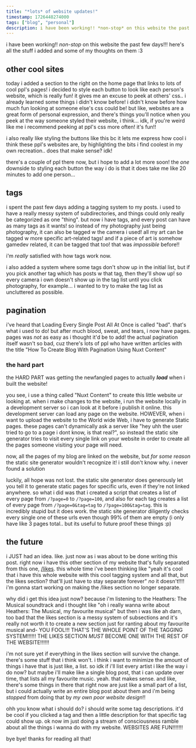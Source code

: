 ```yaml
---
title: "*lots* of website updates!"
timestamp: 1726448274000
tags: ["blog", "personal"]
description: i have been working!! *non-stop* on this website the past few days!!! here's all the stuff i added and some of my thoughts on them :3
---
```


i have been working!! *non-stop* on this website the past few days!!! here's all the stuff i added and some of my thoughts on them :3

## other cool sites
today i added a section to the right on the home page that links to lots of cool ppl's pages! i decided to style each button to look like each person's website, which is really fun! it gives me an excuse to peek at others' css.. i already learned some things i didn't know before! i didn't know before how much fun looking at someone else's css could be! but like, websites are a great form of personal expression, and there's things you'll notice when you peek at the way someone styled their website, i think... idk, if you're weird like me i recommend peeking at ppl's css more often! it's fun!!

i also really like styling the buttons like this bc it lets me express how cool i think these ppl's websites are, by highlighting the bits i find coolest in my own recreation.. does that make sense? idk!

there's a couple of ppl there now, but i hope to add a lot more soon! the *one* downside to styling each button the way i do is that it does take me like 20 minutes to add one person...

## tags
i spent the past few days adding a tagging system to my posts. i used to have a really messy system of subdirectories, and things could only really be categorized as one "thing". but now i have tags, and every post can have as many tags as it wants! so instead of my photography just being photography, it can also be tagged w the camera i used! all my art can be tagged w more specific art-related tags! and if a piece of art is somehow gamedev related, it can be tagged that too! that was *impossible* before!! 

i'm *really* satisfied with how tags work now.

i also added a system where some tags don't show up in the initial list, but if you pick another tag which has posts w that tag, then they'll show up! so every camera i own doesn't show up in the tag list until you click photography, for example... i wanted to try to make the tag list as uncluttered as possible.

## pagination
i've heard that Loading Every Single Post All At Once is called "bad". that's what i used to do! but after much blood, sweat, and tears, i now have pages. pages was *not* as easy as i thought it'd be to add! the actual pagination itself wasn't so bad, cuz there's lots of ppl who have written articles with the title "How To Create Blog With Pagination Using Nuxt Content"

### the hard part
the HARD PART was getting the newfangled pages to actually ***load*** when i built the website!

you see, i use a thing called "Nuxt Content" to create this little website ur looking at. when i make changes to the website, i run the website locally in a development server so i can look at it before i publish it online. this development server can load any page on the website. HOWEVER, when i want to upload the website to the World wide Web, i have to generate Static pages. these pages can't dynamically ask a server like "hey uhh the user tried to go to a page i dont know, is that real?", so instead the static site generator tries to visit every single link on your website in order to create all the pages someone visiting your page will need.

now, all the pages of my blog are linked on the website, but *for some reason* the static site generator wouldn't recognize it! i still don't know why. i never found a solution

luckily, all hope was not lost. the static site generator does generously let you tell it to generate static pages for specific urls, even if they're not linked anywhere. so what i did was that i created a script that creates a list of every page from `/?page=0` to `/?page=100`, and also for each tag creates a list of every page from `/?page=0&tag=tag` to `/?page=100&tag=tag`. this is incredibly stupid but it does work. the static site generator diligently checks every single one of these urls even though 99% of them are empty (i only have like 3 pages total.. but its useful to future proof these things \:p)

## the future
i JUST had an idea. like. just now as i was about to be done writing this post. right now i have this other section of my website that's fully separated from this one, [/likes](https://tiger.kittycat.homes/likes). this whole time i've been thinking like "yeah it's cool that i have this whole website with this cool tagging system and all that, but the likes section? that'll just have to stay separate forever" *no* it doesn't!!!! i'm gonna start working on making the /likes section no longer separate.

why did i get this idea just now? because i'm listening to the Heathers: The Musical soundtrack and i thought like "oh i really wanna write about Heathers: The Musical, my favourite musical" but then i was like ah darn, too bad that the likes section is a messy system of subsections and it's really not worth it to create a new section just for ranting about my favourite musical and- YOU FOOL!!! THAT'S THE WHOLE POINT OF THE TAGGING SYSTEM!!!!!! THE LIKES SECTION *MUST* BECOME ONE WITH THE REST OF THE WEBSITE!!!!!!

i'm not sure yet if everything in the likes section will survive the change. there's some stuff that i think won't. i think i want to minimize the amount of things i have that is just like, a list. so idk if i'll list every artist i like the way i do now? but maybe i'll make like a single blog post, that i can update over time, that lists all my favourite music. yeah. that makes sense. and like, there's some things in there that right now are just like a small part of a list, but i could actually write an entire blog post about them and i'm being *stopped* from doing that by *my own poor website design*!!

ohh you know what i should do? i should write some tag descriptions. it'd be cool if you clicked a tag and then a little description for that specific tag could show up. ok now im just doing a stream of consciousness ramble about all the things i wanna do with my website. WEBSITES ARE FUN!!!!!!!

bye bye! thanks for reading all that!